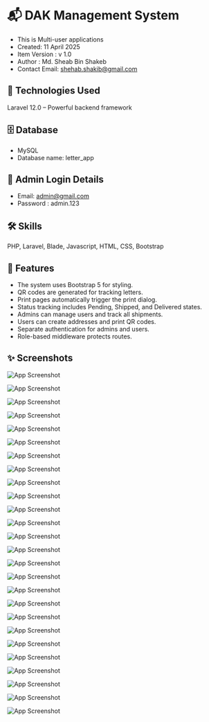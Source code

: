 # 📬 DAK Management System

- This is Multi-user applications
- Created: 11 April 2025
- Item Version : v 1.0
- Author : Md. Sheab Bin Shakeb
- Contact Email: shehab.shakib@gmail.com

## 🚀 Technologies Used

Laravel 12.0 – Powerful backend framework

## 🗄️ Database

- MySQL
- Database name: letter_app

## 🔑 Admin Login Details

- Email: admin@gmail.com
- Password : admin.123

## 🛠 Skills

PHP, Laravel, Blade, Javascript, HTML, CSS, Bootstrap

## 📌 Features

- The system uses Bootstrap 5 for styling.
- QR codes are generated for tracking letters.
- Print pages automatically trigger the print dialog.
- Status tracking includes Pending, Shipped, and Delivered states.
- Admins can manage users and track all shipments.
- Users can create addresses and print QR codes.
- Separate authentication for admins and users.
- Role-based middleware protects routes.

## ✨ Screenshots

![App Screenshot](https://github.com/proshehab/DAK-App/blob/main/Screenshots/26.png)

![App Screenshot](https://github.com/proshehab/DAK-App/blob/main/Screenshots/1.png)

![App Screenshot](https://github.com/proshehab/DAK-App/blob/main/Screenshots/2.png)

![App Screenshot](https://github.com/proshehab/DAK-App/blob/main/Screenshots/3.png)

![App Screenshot](https://github.com/proshehab/DAK-App/blob/main/Screenshots/4.png)

![App Screenshot](https://github.com/proshehab/DAK-App/blob/main/Screenshots/5.png)

![App Screenshot](https://github.com/proshehab/DAK-App/blob/main/Screenshots/6.png)

![App Screenshot](https://github.com/proshehab/DAK-App/blob/main/Screenshots/7.png)

![App Screenshot](https://github.com/proshehab/DAK-App/blob/main/Screenshots/8.png)

![App Screenshot](https://github.com/proshehab/DAK-App/blob/main/Screenshots/9.png)

![App Screenshot](https://github.com/proshehab/DAK-App/blob/main/Screenshots/10.png)

![App Screenshot](https://github.com/proshehab/DAK-App/blob/main/Screenshots/11.png)

![App Screenshot](https://github.com/proshehab/DAK-App/blob/main/Screenshots/12.png)

![App Screenshot](https://github.com/proshehab/DAK-App/blob/main/Screenshots/13.PNG)

![App Screenshot](https://github.com/proshehab/DAK-App/blob/main/Screenshots/14.PNG)

![App Screenshot](https://github.com/proshehab/DAK-App/blob/main/Screenshots/15.png)

![App Screenshot](https://github.com/proshehab/DAK-App/blob/main/Screenshots/16.png)

![App Screenshot](https://github.com/proshehab/DAK-App/blob/main/Screenshots/17.png)

![App Screenshot](https://github.com/proshehab/DAK-App/blob/main/Screenshots/18.png)

![App Screenshot](https://github.com/proshehab/DAK-App/blob/main/Screenshots/19.png)

![App Screenshot](https://github.com/proshehab/DAK-App/blob/main/Screenshots/20.png)

![App Screenshot](https://github.com/proshehab/DAK-App/blob/main/Screenshots/21.PNG)

![App Screenshot](https://github.com/proshehab/DAK-App/blob/main/Screenshots/22.png)

![App Screenshot](https://github.com/proshehab/DAK-App/blob/main/Screenshots/23.png)

![App Screenshot](https://github.com/proshehab/DAK-App/blob/main/Screenshots/24.png)

![App Screenshot](https://github.com/proshehab/DAK-App/blob/main/Screenshots/25.png)
